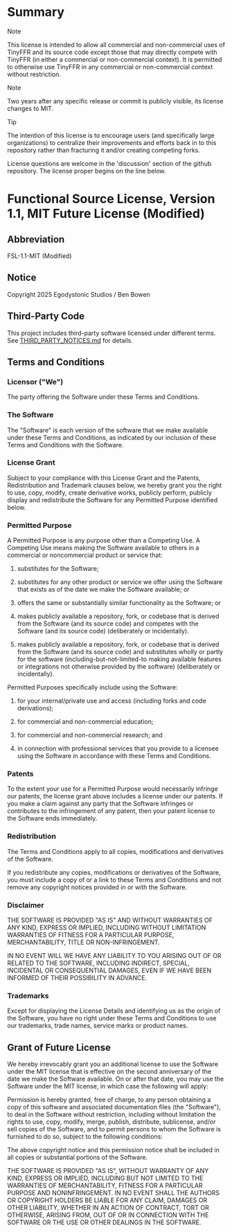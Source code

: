 # Summary

> [!NOTE]
> This license is intended to allow all commercial and non-commercial uses of TinyFFR and its source code except those that may directly compete with TinyFFR (in either a commercial or non-commercial context). It is permitted to otherwise use TinyFFR in any commercial or non-commercial context without restriction.

> [!NOTE]
> Two years after any specific release or commit is publicly visible, its license changes to MIT.

> [!TIP]
> The intention of this license is to encourage users (and specifically large organizations) to centralize their improvements and efforts back in to this repository rather than fracturing it and/or creating competing forks.

License questions are welcome in the 'discussion' section of the github repository. The license proper begins on the line below.

# Functional Source License, Version 1.1, MIT Future License (Modified)

## Abbreviation

FSL-1.1-MIT (Modified)

## Notice

Copyright 2025 Egodystonic Studios / Ben Bowen

## Third-Party Code

This project includes third-party software licensed under different terms. 
See [THIRD_PARTY_NOTICES.md](THIRD_PARTY_NOTICES.md) for details.

## Terms and Conditions

### Licensor ("We")

The party offering the Software under these Terms and Conditions.

### The Software

The "Software" is each version of the software that we make available under
these Terms and Conditions, as indicated by our inclusion of these Terms and
Conditions with the Software.

### License Grant

Subject to your compliance with this License Grant and the Patents,
Redistribution and Trademark clauses below, we hereby grant you the right to
use, copy, modify, create derivative works, publicly perform, publicly display
and redistribute the Software for any Permitted Purpose identified below.

### Permitted Purpose

A Permitted Purpose is any purpose other than a Competing Use. A Competing Use
means making the Software available to others in a commercial or noncommercial product or
service that:

1. substitutes for the Software;

2. substitutes for any other product or service we offer using the Software
   that exists as of the date we make the Software available; or

3. offers the same or substantially similar functionality as the Software; or

4. makes publicly available a repository, fork, or codebase that
   is derived from the Software (and its source code) and competes with the Software (and its source code) (deliberately or incidentally).

5. makes publicly available a repository, fork, or codebase that
   is derived from the Software (and its source code) and substitutes wholly or partly for the software (including-but-not-limited-to making available features or integrations not otherwise provided by the software) (deliberately or incidentally).
   

Permitted Purposes specifically include using the Software:

1. for your internal/private use and access (including forks and code derivations);

2. for commercial and non-commercial education;

3. for commercial and non-commercial research; and

4. in connection with professional services that you provide to a licensee
   using the Software in accordance with these Terms and Conditions.

### Patents

To the extent your use for a Permitted Purpose would necessarily infringe our
patents, the license grant above includes a license under our patents. If you
make a claim against any party that the Software infringes or contributes to
the infringement of any patent, then your patent license to the Software ends
immediately.

### Redistribution

The Terms and Conditions apply to all copies, modifications and derivatives of
the Software.

If you redistribute any copies, modifications or derivatives of the Software,
you must include a copy of or a link to these Terms and Conditions and not
remove any copyright notices provided in or with the Software.

### Disclaimer

THE SOFTWARE IS PROVIDED "AS IS" AND WITHOUT WARRANTIES OF ANY KIND, EXPRESS OR
IMPLIED, INCLUDING WITHOUT LIMITATION WARRANTIES OF FITNESS FOR A PARTICULAR
PURPOSE, MERCHANTABILITY, TITLE OR NON-INFRINGEMENT.

IN NO EVENT WILL WE HAVE ANY LIABILITY TO YOU ARISING OUT OF OR RELATED TO THE
SOFTWARE, INCLUDING INDIRECT, SPECIAL, INCIDENTAL OR CONSEQUENTIAL DAMAGES,
EVEN IF WE HAVE BEEN INFORMED OF THEIR POSSIBILITY IN ADVANCE.

### Trademarks

Except for displaying the License Details and identifying us as the origin of
the Software, you have no right under these Terms and Conditions to use our
trademarks, trade names, service marks or product names.

## Grant of Future License

We hereby irrevocably grant you an additional license to use the Software under
the MIT license that is effective on the second anniversary of the date we make
the Software available. On or after that date, you may use the Software under
the MIT license, in which case the following will apply:

Permission is hereby granted, free of charge, to any person obtaining a copy of
this software and associated documentation files (the "Software"), to deal in
the Software without restriction, including without limitation the rights to
use, copy, modify, merge, publish, distribute, sublicense, and/or sell copies
of the Software, and to permit persons to whom the Software is furnished to do
so, subject to the following conditions:

The above copyright notice and this permission notice shall be included in all
copies or substantial portions of the Software.

THE SOFTWARE IS PROVIDED "AS IS", WITHOUT WARRANTY OF ANY KIND, EXPRESS OR
IMPLIED, INCLUDING BUT NOT LIMITED TO THE WARRANTIES OF MERCHANTABILITY,
FITNESS FOR A PARTICULAR PURPOSE AND NONINFRINGEMENT. IN NO EVENT SHALL THE
AUTHORS OR COPYRIGHT HOLDERS BE LIABLE FOR ANY CLAIM, DAMAGES OR OTHER
LIABILITY, WHETHER IN AN ACTION OF CONTRACT, TORT OR OTHERWISE, ARISING FROM,
OUT OF OR IN CONNECTION WITH THE SOFTWARE OR THE USE OR OTHER DEALINGS IN THE
SOFTWARE.
